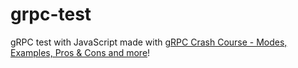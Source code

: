# grpc-test

gRPC test with JavaScript made with [gRPC Crash Course - Modes, Examples, Pros & Cons and more](https://www.youtube.com/watch?v=Yw4rkaTc0f8&list=WL&index=1&t=4s)!